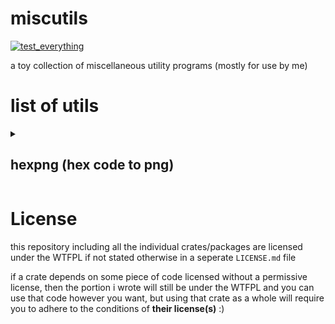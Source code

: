 


# miscutils
[![test_everything](https://github.com/tshrpl/misc_utils/actions/workflows/test_everything.yml/badge.svg?branch=main)](https://github.com/tshrpl/misc_utils/actions/workflows/test_everything.yml)

a toy collection of miscellaneous utility programs (mostly for use by me)



# list of utils


<details>
<summary>

## hexpng (hex code to png)

</summary>


converts a hex code to single color solid/translucent png


</details>



# License
this repository including all the individual crates/packages are licensed under the WTFPL if not stated otherwise in a seperate `LICENSE.md` file

if a crate depends on some piece of code licensed without a permissive license, then the portion i wrote will still be under the WTFPL and you can use that code however you want, but using that crate as a whole will require you to adhere to the conditions of **their license(s)** :)


